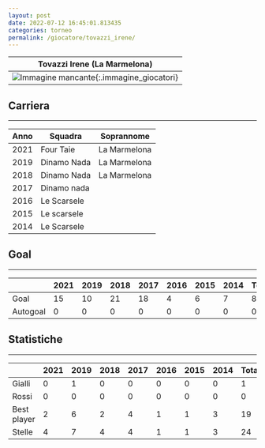 ```yaml
---
layout: post
date: 2022-07-12 16:45:01.813435
categories: torneo
permalink: /giocatore/tovazzi_irene/
---
```

<link rel='stylesheets' href='./../assets/giocatori.css'>

| Tovazzi Irene (La Marmelona) |
|:-----:|
| ![Immagine mancante]('./../../assets/giocatori/tovazzi_irene.png){:.immagine_giocatori} |


## Carriera
----

|Anno|Squadra|Soprannome|
|:---:|---|---|
|2021|Four Taie|La Marmelona|
|2019|Dinamo Nada|La Marmelona|
|2018|Dinamo Nada|La Marmelona|
|2017|Dinamo nada||
|2016|Le Scarsele||
|2015|Le scarsele||
|2014|Le Scarsele||


## Goal
----

| |2021|2019|2018|2017|2016|2015|2014| Totale |
|---|---|---|---|---|---|---|---|---|
|Goal|15|10|21|18|4|6|7|81|
|Autogoal|0|0|0|0|0|0|0|0|


## Statistiche
----

| |2021|2019|2018|2017|2016|2015|2014| Totale |
|---|---|---|---|---|---|---|---|---|
|Gialli|0|1|0|0|0|0|0|1|
|Rossi|0|0|0|0|0|0|0|0|
|Best player|2|6|2|4|1|1|3|19|
|Stelle|4|7|4|4|1|1|3|24|
